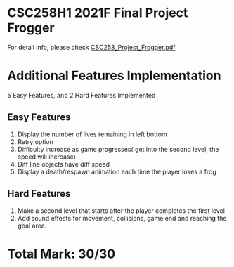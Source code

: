 # CSC258H1 2021F Final Project Frogger

For detail info, please check [CSC258_Project_Frogger.pdf](https://github.com/Tseateen/CSC258Project_Frogger/blob/main/CSC258_Project_Frogger.pdf)

# Additional Features Implementation

5 Easy Features, and 2 Hard Features Implemented

## Easy Features

1. Display the number of lives remaining in left bottom
2. Retry option
3. Difficulty increase as game progresses( get into the second level, the speed will increase)
4. Diff line objects have diff speed
5. Display a death/respawn animation each time the player loses a frog

## Hard Features
1. Make a second level that starts after the player completes the first level
2. Add sound effects for movement, collisions, game end and reaching the goal area.

# Total Mark: 30/30
